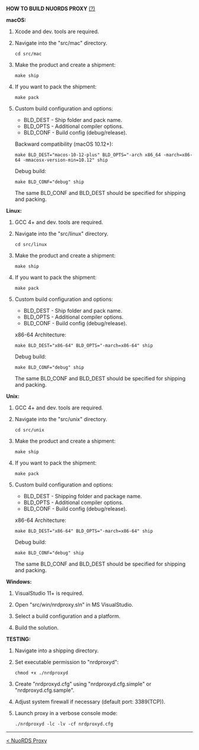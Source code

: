 **HOW TO BUILD NUORDS PROXY** [(?)](README.md)  
  
**macOS:**  
  
1. Xcode and dev. tools are required.  
  
2. Navigate into the "src/mac" directory.  
  
   ```  
   cd src/mac  
   ```  
  
3. Make the product and create a shipment: 
  
   ```  
   make ship  
   ```  
  
4. If you want to pack the shipment:  
  
   ```  
   make pack  
   ```  
  
5. Custom build configuration and options:  
  
   - BLD_DEST - Ship folder and pack name.  
   - BLD_OPTS - Additional compiler options.  
   - BLD_CONF - Build config (debug/release).  
  
   Backward compatibility (macOS 10.12+):  
   
   ```  
   make BLD_DEST="macos-10-12-plus" BLD_OPTS="-arch x86_64 -march=x86-64 -mmacosx-version-min=10.12" ship
   ```  
   
   Debug build:  
   
   ```  
   make BLD_CONF="debug" ship
   ``` 
   
   The same BLD_CONF and BLD_DEST should be specified for shipping and packing.  
  
**Linux:**  
  
1. GCC 4+ and dev. tools are required.  
  
2. Navigate into the "src/linux" directory.  
  
   ```  
   cd src/linux
   ```  
  
3. Make the product and create a shipment: 
  
   ```  
   make ship
   ```  
  
4. If you want to pack the shipment:  
  
   ```  
   make pack
   ```  
  
5. Custom build configuration and options:  
  
   - BLD_DEST - Ship folder and pack name.  
   - BLD_OPTS - Additional compiler options.  
   - BLD_CONF - Build config (debug/release).  
  
   x86-64 Architecture:  
  
   ```  
   make BLD_DEST="x86-64" BLD_OPTS="-march=x86-64" ship  
   ```  
  
   Debug build:  
   ```  
   make BLD_CONF="debug" ship  
   ```  
  
   The same BLD_CONF and BLD_DEST should be specified for shipping and packing.  
  
**Unix:**  
  
1. GCC 4+ and dev. tools are required.  
  
2. Navigate into the "src/unix" directory.  
  
   ```  
   cd src/unix
   ```  
  
3. Make the product and create a shipment: 
  
   ```  
   make ship  
   ```  
  
4. If you want to pack the shipment:  
  
   ```  
   make pack
   ```  
  
5. Custom build configuration and options:  
  
   - BLD_DEST - Shipping folder and package name.  
   - BLD_OPTS - Additional compiler options.  
   - BLD_CONF - Build config (debug/release).  
  
   x86-64 Architecture:  
  
   ```  
   make BLD_DEST="x86-64" BLD_OPTS="-march=x86-64" ship  
   ```  
  
   Debug build:  
  
   ```  
   make BLD_CONF="debug" ship  
   ```  
   
   The same BLD_CONF and BLD_DEST should be specified for shipping and packing.  
  
**Windows:**  
  
1. VisualStudio 11+ is required.  
  
2. Open "src/win/nrdproxy.sln" in MS VisualStudio.  
  
3. Select a build configuration and a platform.  
  
4. Build the solution.  
  
**TESTING:**  
  
1. Navigate into a shipping directory.  
  
2. Set executable permission to "nrdproxyd":  
  
   ```  
   chmod +x ./nrdproxyd  
   ```  
  
3. Create "nrdproxyd.cfg" using "nrdproxyd.cfg.simple" or "nrdproxyd.cfg.sample".  
  
4. Adjust system firewall if necessary (default port: 3389(TCP)).  
  
5. Launch proxy in a verbose console mode:  
  
   ```  
   ./nrdproxyd -lc -lv -cf nrdproxyd.cfg  
   ```  
  
------------------------------  
[< NuoRDS Proxy](README.md)  
  